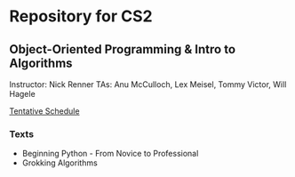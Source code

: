 # Repository for CS2
## Object-Oriented Programming & Intro to Algorithms

Instructor: Nick Renner
TAs: Anu McCulloch, Lex Meisel, Tommy Victor, Will Hagele

[Tentative Schedule](https://docs.google.com/spreadsheets/d/1yFJVc77QsCPTVjCgqzdleCTMesRNzBR2VIC72pdynTA/edit#gid=0)

### Texts
* Beginning Python - From Novice to Professional
* Grokking Algorithms
